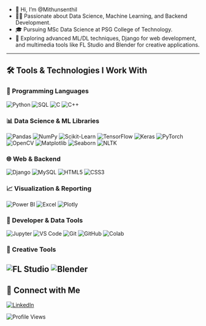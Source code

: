 - 👋 Hi, I’m @Mithunsenthil  
- 👨‍💻 Passionate about Data Science, Machine Learning, and Backend Development.  
- 🎓 Pursuing MSc Data Science at PSG College of Technology.  
- 🌱 Exploring advanced ML/DL techniques, Django for web development, and multimedia tools like FL Studio and Blender for creative applications.

---

## 🛠️ Tools & Technologies I Work With

### 🧠 Programming Languages
![Python](https://img.shields.io/badge/-Python-3776AB?logo=python&logoColor=white&style=flat-square)
![SQL](https://img.shields.io/badge/-SQL-4479A1?logo=postgresql&logoColor=white&style=flat-square)
![C](https://img.shields.io/badge/-C-A8B9CC?logo=c&logoColor=white&style=flat-square)
![C++](https://img.shields.io/badge/-C++-00599C?logo=c%2B%2B&logoColor=white&style=flat-square)

### 📊 Data Science & ML Libraries
![Pandas](https://img.shields.io/badge/-Pandas-150458?logo=pandas&logoColor=white&style=flat-square)
![NumPy](https://img.shields.io/badge/-NumPy-013243?logo=numpy&logoColor=white&style=flat-square)
![Scikit-Learn](https://img.shields.io/badge/-Scikit--Learn-F7931E?logo=scikit-learn&logoColor=white&style=flat-square)
![TensorFlow](https://img.shields.io/badge/-TensorFlow-FF6F00?logo=tensorflow&logoColor=white&style=flat-square)
![Keras](https://img.shields.io/badge/-Keras-D00000?logo=keras&logoColor=white&style=flat-square)
![PyTorch](https://img.shields.io/badge/-PyTorch-EE4C2C?logo=pytorch&logoColor=white&style=flat-square)
![OpenCV](https://img.shields.io/badge/-OpenCV-5C3EE8?logo=opencv&logoColor=white&style=flat-square)
![Matplotlib](https://img.shields.io/badge/-Matplotlib-11557C?logo=matplotlib&logoColor=white&style=flat-square)
![Seaborn](https://img.shields.io/badge/-Seaborn-3776AB?logo=python&logoColor=white&style=flat-square)
![NLTK](https://img.shields.io/badge/-NLTK-9C27B0?logo=python&logoColor=white&style=flat-square)


### 🌐 Web & Backend
![Django](https://img.shields.io/badge/-Django-092E20?logo=django&logoColor=white&style=flat-square)
![MySQL](https://img.shields.io/badge/-MySQL-4479A1?logo=mysql&logoColor=white&style=flat-square)
![HTML5](https://img.shields.io/badge/-HTML5-E34F26?logo=html5&logoColor=white&style=flat-square)
![CSS3](https://img.shields.io/badge/-CSS3-1572B6?logo=css3&logoColor=white&style=flat-square)

### 📈 Visualization & Reporting
![Power BI](https://img.shields.io/badge/-PowerBI-F2C811?logo=powerbi&logoColor=white&style=flat-square)
![Excel](https://img.shields.io/badge/-Excel-217346?logo=microsoft-excel&logoColor=white&style=flat-square)
![Plotly](https://img.shields.io/badge/-Plotly-3F4F75?logo=plotly&logoColor=white&style=flat-square)

### 🧰 Developer & Data Tools
![Jupyter](https://img.shields.io/badge/-Jupyter-F37626?logo=jupyter&logoColor=white&style=flat-square)
![VS Code](https://img.shields.io/badge/-VSCode-007ACC?logo=visual-studio-code&logoColor=white&style=flat-square)
![Git](https://img.shields.io/badge/-Git-F05032?logo=git&logoColor=white&style=flat-square)
![GitHub](https://img.shields.io/badge/-GitHub-181717?logo=github&logoColor=white&style=flat-square)
![Colab](https://img.shields.io/badge/-Google_Colab-F9AB00?logo=google-colab&logoColor=white&style=flat-square)

### 🎨 Creative Tools
![FL Studio](https://img.shields.io/badge/-FL_Studio-F28C28?logo=musicbrainz&logoColor=white&style=flat-square)
![Blender](https://img.shields.io/badge/-Blender-F5792A?logo=blender&logoColor=white&style=flat-square)
---

## 🔗 Connect with Me

[![LinkedIn](https://img.shields.io/badge/LinkedIn-MithunSenthil-blue?logo=linkedin&style=flat-square)](https://www.linkedin.com/in/mithun-senthil-v-17a2b8258)

![Profile Views](https://komarev.com/ghpvc/?username=Mithunsenthil&color=0e75b6&style=flat-square)

<!---
Mithunsenthil/Mithunsenthil is a ✨ special ✨ repository because its `README.md` (this file) appears on your GitHub profile.
You can click the Preview link to take a look at your changes.
--->
